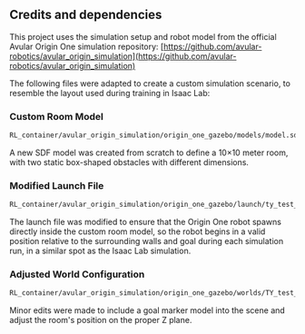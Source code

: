 ## Credits and dependencies

This project uses the simulation setup and robot model from the official Avular Origin One simulation repository:
[https://github.com/avular-robotics/avular_origin_simulation](https://github.com/avular-robotics/avular_origin_simulation)

The following files were adapted to create a custom simulation scenario, to resemble the layout used during training in Isaac Lab:

### Custom Room Model
```bash
RL_container/avular_origin_simulation/origin_one_gazebo/models/model.sdf
```
A new SDF model was created from scratch to define a  10×10 meter room, with two static box-shaped obstacles with different dimensions.

### Modified Launch File
```bash
RL_container/avular_origin_simulation/origin_one_gazebo/launch/ty_test_area.launch.py
```
The launch file was modified to ensure that the Origin One robot spawns directly inside the custom room model, so the robot begins in a valid position relative to the surrounding walls and goal during each simulation run, in a similar spot as the Isaac Lab simulation. 

### Adjusted World Configuration
```bash
RL_container/avular_origin_simulation/origin_one_gazebo/worlds/TY_test_area.world
```
Minor edits were made to include a goal marker model into the scene and adjust the room's position on the proper Z plane. 
